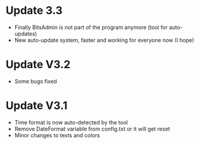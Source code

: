 # Update 3.3
- Finally BitsAdmin is not part of the program anymore (tool for auto-updates)
- New auto-update system, faster and working for everyone now (I hope)

# Update V3.2

- Some bugs fixed

# Update V3.1

- Time format is now auto-detected by the tool
- Remove DateFormat variable from config.txt or it will get reset
- Minor changes to texts and colors
